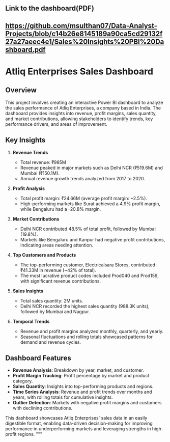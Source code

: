 
## Link to the dashboard(PDF)
## https://github.com/msulthan07/Data-Analyst-Projects/blob/c14b26e8145189a90ca5cd29132f27a27aeec4e1/Sales%20Insights%20PBI%20Dashboard.pdf


# Atliq Enterprises Sales Dashboard

## Overview  
This project involves creating an interactive Power BI dashboard to analyze the sales performance of Atliq Enterprises, a company based in India. The dashboard provides insights into revenue, profit margins, sales quantity, and market contributions, allowing stakeholders to identify trends, key performance drivers, and areas of improvement.

## Key Insights  
1. **Revenue Trends**  
   - Total revenue: ₹985M  
   - Revenue peaked in major markets such as Delhi NCR (₹519.6M) and Mumbai (₹150.1M).  
   - Annual revenue growth trends analyzed from 2017 to 2020.

2. **Profit Analysis**  
   - Total profit margin: ₹24.66M (average profit margin: ~2.5%).  
   - High-performing markets like Surat achieved a 4.9% profit margin, while Bengaluru had a -20.8% margin.

3. **Market Contributions**  
   - Delhi NCR contributed 48.5% of total profit, followed by Mumbai (19.8%).  
   - Markets like Bengaluru and Kanpur had negative profit contributions, indicating areas needing attention.

4. **Top Customers and Products**  
   - The top-performing customer, Electricalsara Stores, contributed ₹41.33M in revenue (~42% of total).  
   - The most lucrative product codes included Prod040 and Prod159, with significant revenue contributions.

5. **Sales Insights**  
   - Total sales quantity: 2M units.  
   - Delhi NCR recorded the highest sales quantity (988.3K units), followed by Mumbai and Nagpur.

6. **Temporal Trends**  
   - Revenue and profit margins analyzed monthly, quarterly, and yearly.  
   - Seasonal fluctuations and rolling totals showcased patterns for demand and revenue cycles.

## Dashboard Features  
- **Revenue Analysis**: Breakdown by year, market, and customer.  
- **Profit Margin Tracking**: Profit percentage by market and product category.  
- **Sales Quantity**: Insights into top-performing products and regions.  
- **Time Series Analysis**: Revenue and profit trends over months and years, with rolling totals for cumulative insights.  
- **Outlier Detection**: Markets with negative profit margins and customers with declining contributions.  

This dashboard showcases Atliq Enterprises' sales data in an easily digestible format, enabling data-driven decision-making for improving performance in underperforming markets and leveraging strengths in high-profit regions.
"""
